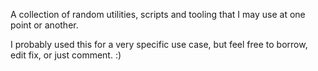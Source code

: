 A collection of random utilities, scripts and tooling that I may use at one
point or another.

I probably used this for a very specific use case, but feel free to borrow, edit
fix, or just comment. :)
